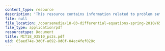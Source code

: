 ```yaml
---
content_type: resource
description: 'This resource contains information related to problem set 2. '
file: null
file_location: /coursemedia/18-03-differential-equations-spring-2010/65aed74e3d0fa6928d8f04ec4fef028c_MIT18_03S10_ps2s.pdf
file_type: application/pdf
resourcetype: Document
title: MIT18_03S10_ps2s.pdf
uid: 65aed74e-3d0f-a692-8d8f-04ec4fef028c
---
```

